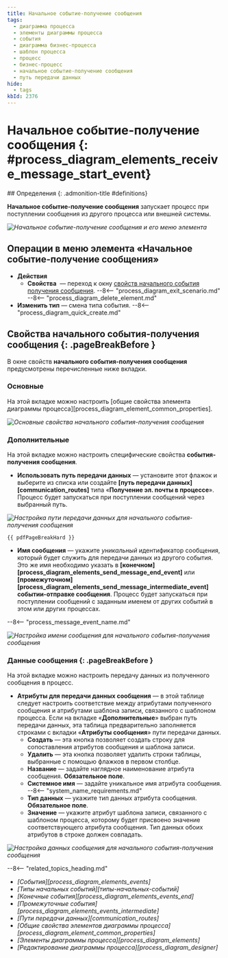 ```yaml
---
title: Начальное событие-получение сообщения
tags:
  - диаграмма процесса
  - элементы диаграммы процесса
  - события
  - диаграмма бизнес-процесса
  - шаблон процесса
  - процесс
  - бизнес-процесс
  - начальное событие-получение сообщения
  - путь передачи данных
hide:
  - tags
kbId: 2376
---
```


# Начальное событие-получение сообщения {: #process_diagram_elements_receive_message_start_event}

<div class="admonition question" markdown="block">
## Определения {: .admonition-title #definitions}

**Начальное событие-получение сообщения** запускает процесс при поступлении сообщения из другого процесса или внешней системы.

</div>

*![Начальное событие-получение сообщения и его меню элемента](receive_message_start_event.png)*

## Операции в меню элемента «Начальное событие-получение сообщения»

- **Действия**
    -  **Свойства** <i class="fa-light fa-gear"></i> — переход к окну [свойств начального события получения сообщения](#свойства-начального-события-получения-сообщения).
    --8<-- "process_diagram_exit_scenario.md"
    --8<-- "process_diagram_delete_element.md"
- **Изменить тип** — смена типа события.
--8<-- "process_diagram_quick_create.md"

## Свойства начального события-получения сообщения {: .pageBreakBefore }

В окне свойств **начального события-получения сообщения** предусмотрены перечисленные ниже вкладки.

### Основные

На этой вкладке можно настроить [общие свойства элемента диаграммы процесса][process_diagram_element_common_properties].

*![Основные свойства начального события-получения сообщения](receive_message_start_event_general_properties.png)*

### Дополнительные

На этой вкладке можно настроить специфические свойства **события-получения сообщения**.

- **Использовать путь передачи данных** — установите этот флажок и выберите из списка или создайте **[путь передачи данных][communication_routes]** типа «**Получение эл. почты в процессе**». Процесс будет запускаться при поступлении сообщений через выбранный путь.

*![Настройка пути передачи данных для начального события-получения сообщения](receive_message_start_event_advanced_use_communication_route.png)*

    {{ pdfPageBreakHard }}

- **Имя сообщения** — укажите _уникальный_ идентификатор сообщения, который будет служить для передачи данных из другого события. Это же имя необходимо указать в **[конечном][process_diagram_elements_send_message_end_event]** или **[промежуточном][process_diagram_elements_send_message_intermediate_event]** **событии-отправке сообщения**. Процесс будет запускаться при поступлении сообщений с заданным именем от других событий в этом или других процессах.

--8<-- "process_message_event_name.md"

*![Настройка имени сообщения для начального события-получения сообщения](receive_message_start_event_advanced_message_name.png)*

### Данные сообщения {: .pageBreakBefore }

На этой вкладке можно настроить передачу данных из полученного сообщения в процесс.

- **Атрибуты для передачи данных сообщения** — в этой таблице следует настроить соответствие между атрибутами полученного сообщения и атрибутами шаблона записи, связанного с шаблоном процесса. Если на вкладке «**Дополнительные**» выбран путь передачи данных, эта таблица предварительно заполняется строками с вкладки «**Атрибуты сообщения**» пути передачи данных.
    - **Создать** — эта кнопка позволяет создать строку для сопоставления атрибутов сообщения и шаблона записи.
    - **Удалить** — эта кнопка позволяет удалить строки таблицы, выбранные с помощью флажков в первом столбце.
    - **Название** — задайте наглядное наименование атрибута сообщения. **Обязательное поле**.
    - **Системное имя** — задайте уникальное имя атрибута сообщения.
    --8<-- "system_name_requirements.md"
    - **Тип данных** — укажите тип данных атрибута сообщения. **Обязательное поле**.
    - **Значение** — укажите атрибут шаблона записи, связанного с шаблоном процесса, которому будет присвоено значение соответствующего атрибута сообщения. Тип данных обоих атрибутов в строке должен совпадать.

*![Настройка данных сообщения для начального события-получения сообщения](receive_message_start_event_message_data.png)*

<div class="relatedTopics">

--8<-- "related_topics_heading.md"

- *[События][process_diagram_elements_events]*
- *[Типы начальных событий][типы-начальных-событий]*
- *[Конечные события][process_diagram_elements_events_end]*
- *[Промежуточные события][process_diagram_elements_events_intermediate]*
- *[Пути передачи данных][communication_routes]*
- *[Общие свойства элементов диаграммы процесса][process_diagram_element_common_properties]*
- *[Элементы диаграммы процесса][process_diagram_elements]*
- *[Редактирование диаграммы процесса][process_diagram_designer]*